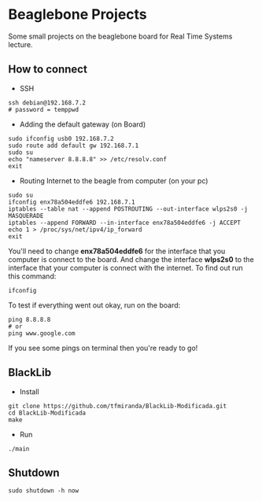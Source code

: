 # Beaglebone Projects
Some small projects on the beaglebone board for Real Time Systems lecture.

## How to connect

- SSH
```shell
ssh debian@192.168.7.2
# password = temppwd
```
- Adding the default gateway (on Board)
```shell
sudo ifconfig usb0 192.168.7.2
sudo route add default gw 192.168.7.1
sudo su
echo "nameserver 8.8.8.8" >> /etc/resolv.conf
exit
```
- Routing Internet to the beagle from computer (on your pc)
```shell
sudo su
ifconfig enx78a504eddfe6 192.168.7.1
iptables --table nat --append POSTROUTING --out-interface wlps2s0 -j MASQUERADE
iptables --append FORWARD --in-interface enx78a504eddfe6 -j ACCEPT
echo 1 > /proc/sys/net/ipv4/ip_forward
exit
```
You'll need to change **enx78a504eddfe6** for the interface that you computer is connect to the board. And change the interface **wlps2s0** to the interface that your computer is connect with the internet. To find out run this command:
```shell
ifconfig
```
To test if everything went out okay, run on the board:
```shell
ping 8.8.8.8
# or
ping www.google.com
```
If you see some pings on terminal then you're ready to go!

## BlackLib

- Install
```shell
git clone https://github.com/tfmiranda/BlackLib-Modificada.git
cd BlackLib-Modificada
make
```

- Run
```shell
./main
```

## Shutdown

```shell
sudo shutdown -h now
```